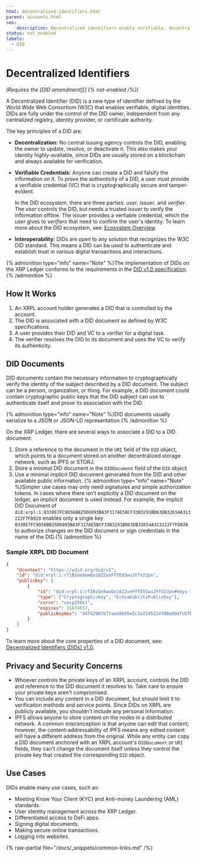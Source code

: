 ```yaml
---
html: decentralized-identifiers.html
parent: accounts.html
seo:
    description: Decentralized identifiers enable verifiable, decentralized digital identities.
status: not_enabled
labels:
  - DID
---
```

# Decentralized Identifiers

_(Requires the [DID amendment][] {% not-enabled /%})_

A Decentralized Identifier (DID) is a new type of identifier defined by the World Wide Web Consortium (W3C) that enables verifiable, digital identities. DIDs are fully under the control of the DID owner, independent from any centralized registry, identity provider, or certificate authority.

The key principles of a DID are:

- **Decentralization:** No central issuing agency controls the DID, enabling the owner to update, resolve, or deactivate it. This also makes your identity highly-available, since DIDs are usually stored on a blockchain and always available for verification.

- **Verifiable Credentials:** Anyone can create a DID and falsify the information on it. To prove the authenticity of a DID, a user must provide a verifiable credential (VC) that is cryptographically secure and tamper-evident.

    In the DID ecosystem, there are three parties: _user_, _issuer_, and _verifier_. The _user_ controls the DID, but needs a trusted _issuer_ to verify the information offline. The issuer provides a verfiable credential, which the user gives to _verifiers_ that need to confirm the user's identity. To learn more about the DID ecosystem, see: [Ecosystem Overview](https://www.w3.org/TR/vc-data-model/#ecosystem-overview).

- **Interoperability:** DIDs are open to any solution that recognizes the W3C DID standard. This means a DID can be used to authenticate and establish trust in various digital transactions and interactions.

{% admonition type="info" name="Note" %}The implementation of DIDs on the XRP Ledger conforms to the requirements in the [DID v1.0 specification](https://www.w3.org/TR/did-core/).{% /admonition %}


## How It Works

1. An XRPL account holder generates a DID that is controlled by the account.
2. The DID is associated with a DID document as defined by W3C specifications.
3. A user provides their DID and VC to a verifier for a digital task.
4. The verifier resolves the DID to its document and uses the VC to verify its authenticity.


## DID Documents

DID documents contain the necessary information to cryptographically verify the identity of the subject described by a DID document. The subject can be a person, organization, or thing. For example, a DID document could contain cryptographic public keys that the DID subject can use to authenticate itself and prove its association with the DID.

{% admonition type="info" name="Note" %}DID documents usually serialize to a JSON or JSON-LD representation.{% /admonition %}

On the XRP Ledger, there are several ways to associate a DID to a DID document:

1. Store a reference to the document in the `URI` field of the `DID` object, which points to a document stored on another decentralized storage network, such as IPFS or STORJ.
2. Store a minimal DID document in the `DIDDocument` field of the `DID` object.
3. Use a minimal _implicit_ DID document generated from the DID and other available public information.
    {% admonition type="info" name="Note" %}Simpler use cases may only need signatures and simple authorization tokens. In cases where there isn't explicitly a DID document on the ledger, an implicit document is used instead. For example, the implicit DID Document of `did:xrpl:1:0330E7FC9D56BB25D6893BA3F317AE5BCF33B3291BD63DB32654A313222F7FD020` enables only a single key `0330E7FC9D56BB25D6893BA3F317AE5BCF33B3291BD63DB32654A313222F7FD020` to authorize changes on the DID document or sign credentials in the name of the DID.{% /admonition %}


### Sample XRPL DID Document

```json
{
    "@context": "https://w3id.org/did/v1",
    "id": "did:xrpl:1:rf1BiGeXwwQoi8Z2ueFYTEXSwuJYfV2Jpn",
    "publicKey": [
        {
            "id": "did:xrpl:1:rf1BiGeXwwQoi8Z2ueFYTEXSwuJYfV2Jpn#keys-1",
            "type": ["CryptographicKey", "EcdsaKoblitzPublicKey"],
            "curve": "secp256k1",
            "expires": 15674657,
            "publicKeyHex": "04f42987b7faee8b95e2c3a3345224f00e00dfc67ba882..."
        }
    ]
}
```

To learn more about the core properties of a DID document, see: [Decentralized Identifiers (DIDs) v1.0](https://www.w3.org/TR/did-core/#core-properties).


## Privacy and Security Concerns

- Whoever controls the private keys of an XRPL account, controls the DID and reference to the DID document it resolves to. Take care to ensure your private keys aren't compromised.
- You can include any content in a DID document, but should limit it to verification methods and service points. Since DIDs on XRPL are publicly available, you shouldn't include any personal information.
- IPFS allows anyone to store content on the nodes in a distributed network. A common misconception is that anyone can edit that content; however, the content-addressability of IPFS means any edited content will have a different address from the original. While any entity can copy a DID document anchored with an XRPL account's `DIDDocument` or `URI` fields, they can't change the document itself unless they control the private key that created the corresponding `DID` object.


## Use Cases

DIDs enable many use cases, such as:

- Meeting Know Your Client (KYC) and Anti-money Laundering (AML) standards.
- User identity management across the XRP Ledger.
- Differentiated access to DeFi apps.
- Signing digital documents.
- Making secure online transactions.
- Logging into websites.


{% raw-partial file="/docs/_snippets/common-links.md" /%}
